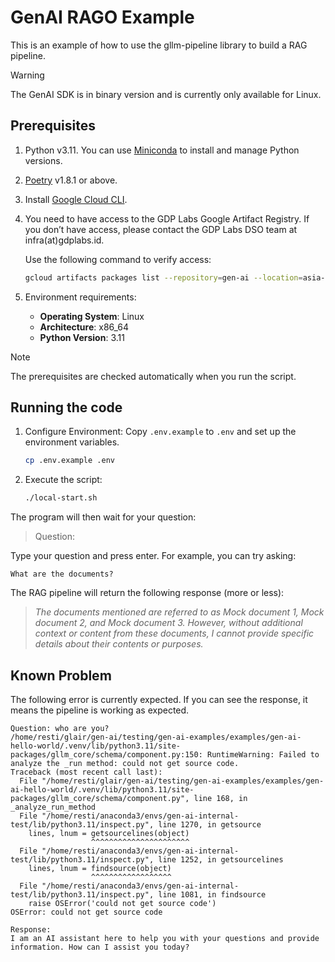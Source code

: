 # GenAI RAGO Example

This is an example of how to use the gllm-pipeline library to build a RAG pipeline.

> [!WARNING]
> The GenAI SDK is in binary version and is currently only available for Linux.

## Prerequisites

1. Python v3.11.
   You can use [Miniconda](http://conda.pydata.org/miniconda.html) to install and manage Python versions.
2. [Poetry](https://python-poetry.org/docs/) v1.8.1 or above.
3. Install [Google Cloud CLI](https://cloud.google.com/sdk/docs/install#linux).
4. You need to have access to the GDP Labs Google Artifact Registry.
   If you don’t have access, please contact the GDP Labs DSO team at infra(at)gdplabs.id.

   Use the following command to verify access:

   ```bash
   gcloud artifacts packages list --repository=gen-ai --location=asia-southeast2 --project=gdp-labs
   ```

5. Environment requirements:
   - **Operating System**: Linux
   - **Architecture**: x86_64
   - **Python Version**: 3.11

> [!NOTE]
> The prerequisites are checked automatically when you run the script.

## Running the code

1. Configure Environment: Copy `.env.example` to `.env` and set up the environment variables.

   ```bash
   cp .env.example .env
   ```

2. Execute the script:

   ```bash
   ./local-start.sh
   ```

The program will then wait for your question:

> Question:

Type your question and press enter. For example, you can try asking:

```
What are the documents?
```

The RAG pipeline will return the following response (more or less):

> _The documents mentioned are referred to as Mock document 1, Mock document 2, and Mock document 3. However, without additional context or content from these documents, I cannot provide specific details about their contents or purposes._

## Known Problem

The following error is currently expected. If you can see the response, it means the pipeline is working as expected.

```
Question: who are you?
/home/resti/glair/gen-ai/testing/gen-ai-examples/examples/gen-ai-hello-world/.venv/lib/python3.11/site-packages/gllm_core/schema/component.py:150: RuntimeWarning: Failed to analyze the _run method: could not get source code.
Traceback (most recent call last):
  File "/home/resti/glair/gen-ai/testing/gen-ai-examples/examples/gen-ai-hello-world/.venv/lib/python3.11/site-packages/gllm_core/schema/component.py", line 168, in _analyze_run_method
  File "/home/resti/anaconda3/envs/gen-ai-internal-test/lib/python3.11/inspect.py", line 1270, in getsource
    lines, lnum = getsourcelines(object)
                  ^^^^^^^^^^^^^^^^^^^^^^
  File "/home/resti/anaconda3/envs/gen-ai-internal-test/lib/python3.11/inspect.py", line 1252, in getsourcelines
    lines, lnum = findsource(object)
                  ^^^^^^^^^^^^^^^^^^
  File "/home/resti/anaconda3/envs/gen-ai-internal-test/lib/python3.11/inspect.py", line 1081, in findsource
    raise OSError('could not get source code')
OSError: could not get source code

Response:
I am an AI assistant here to help you with your questions and provide information. How can I assist you today?
```
